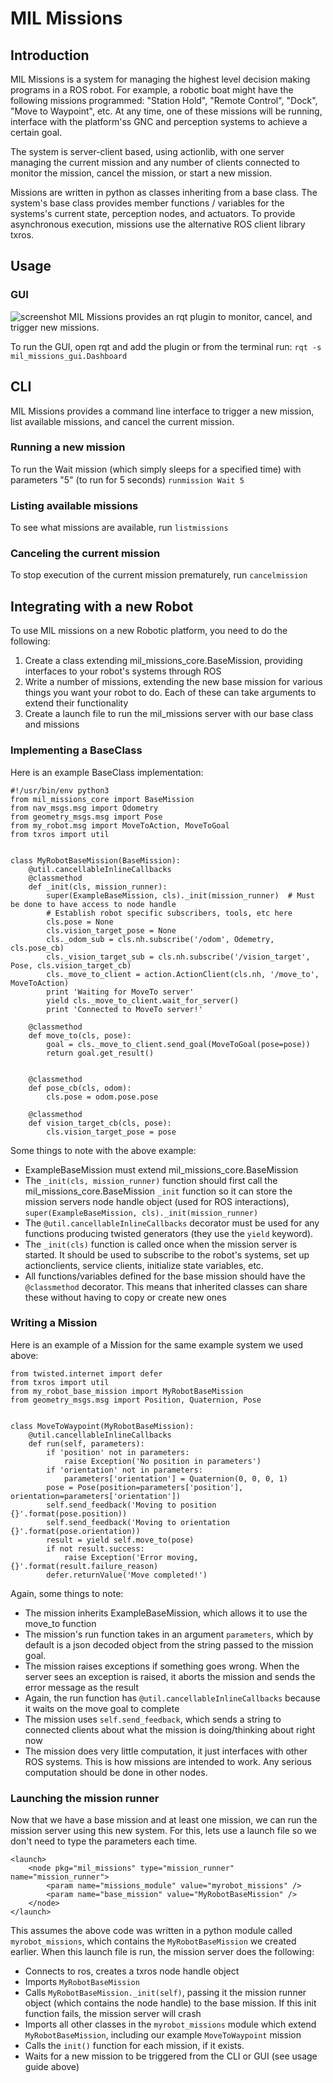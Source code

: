 # MIL Missions

## Introduction
MIL Missions is a system for managing the highest level decision making programs in a ROS robot. For example, a robotic boat might have the following missions programmed: "Station Hold", "Remote Control", "Dock", "Move to Waypoint", etc. At any time, one of these missions will be running, interface with the platform'ss GNC and perception systems to achieve a certain goal.

The system is server-client based, using actionlib, with one server managing the current mission and any number of clients connected to monitor the mission, cancel the mission, or start a new mission.

Missions are written in python as classes inheriting from a base class. The system's base class provides member functions / variables for the systems's current state, perception nodes, and actuators. To provide asynchronous execution, missions use the alternative ROS client library txros.

## Usage
### GUI
![screenshot](https://user-images.githubusercontent.com/9502636/31801632-732b6258-b517-11e7-9064-80464f47f26a.png)
MIL Missions provides an rqt plugin to monitor, cancel, and trigger new missions.

To run the GUI, open rqt and add the plugin or from the terminal run:
```rqt -s mil_missions_gui.Dashboard```

## CLI
MIL Missions provides a command line interface to trigger a new mission, list available missions, and cancel the current mission.

### Running a new mission
To run the Wait mission (which simply sleeps for a specified time) with parameters "5" (to run for 5 seconds)
```runmission Wait 5```

### Listing available missions
To see what missions are available, run
```listmissions```

### Canceling the current mission
To stop execution of the current mission prematurely, run
```cancelmission```

## Integrating with a new Robot
To use MIL missions on a new Robotic platform, you need to do the following:
1. Create a class extending mil_missions_core.BaseMission, providing interfaces to your robot's systems through ROS
1. Write a number of missions, extending the new base mission for various things you want your robot to do. Each of these can take arguments to extend their functionality
1. Create a launch file to run the mil_missions server with our base class and missions

### Implementing a BaseClass
Here is an example BaseClass implementation:
```
#!/usr/bin/env python3
from mil_missions_core import BaseMission
from nav_msgs.msg import Odometry
from geometry_msgs.msg import Pose
from my_robot.msg import MoveToAction, MoveToGoal
from txros import util


class MyRobotBaseMission(BaseMission):
    @util.cancellableInlineCallbacks
    @classmethod
    def _init(cls, mission_runner):
        super(ExampleBaseMission, cls)._init(mission_runner)  # Must be done to have access to node handle
        # Establish robot specific subscribers, tools, etc here
        cls.pose = None
        cls.vision_target_pose = None
        cls._odom_sub = cls.nh.subscribe('/odom', Odemetry, cls.pose_cb)
        cls._vision_target_sub = cls.nh.subscribe('/vision_target', Pose, cls.vision_target_cb)
        cls._move_to_client = action.ActionClient(cls.nh, '/move_to', MoveToAction)
        print 'Waiting for MoveTo server'
        yield cls._move_to_client.wait_for_server()
        print 'Connected to MoveTo server!'

    @classmethod
    def move_to(cls, pose):
        goal = cls._move_to_client.send_goal(MoveToGoal(pose=pose))
        return goal.get_result()


    @classmethod
    def pose_cb(cls, odom):
        cls.pose = odom.pose.pose

    @classmethod
    def vision_target_cb(cls, pose):
        cls.vision_target_pose = pose
```
Some things to note with the above example:
* ExampleBaseMission must extend mil_missions_core.BaseMission
* The ```_init(cls, mission_runner)``` function should first call the mil_missions_core.BaseMission ```_init``` function so it can store the mission servers node handle object (used for ROS interactions), ```super(ExampleBaseMission, cls)._init(mission_runner)```
* The ```@util.cancellableInlineCallbacks``` decorator must be used for any functions producing twisted generators (they use the ```yield``` keyword).
* The ```_init(cls)``` function is called once when the mission server is started. It should be used to subscribe to the robot's systems, set up actionclients, service clients, initialize state variables, etc.
* All functions/variables defined for the base mission should have the ```@classmethod``` decorator. This means that inherited classes can share these without having to copy or create new ones

### Writing a Mission
Here is an example of a Mission for the same example system we used above:
```
from twisted.internet import defer
from txros import util
from my_robot_base_mission import MyRobotBaseMission
from geometry_msgs.msg import Position, Quaternion, Pose


class MoveToWaypoint(MyRobotBaseMission):
    @util.cancellableInlineCallbacks
    def run(self, parameters):
        if 'position' not in parameters:
            raise Exception('No position in parameters')
        if 'orientation' not in parameters:
            parameters['orientation'] = Quaternion(0, 0, 0, 1)
        pose = Pose(position=parameters['position'], orientation=parameters['orientation'])
        self.send_feedback('Moving to position {}'.format(pose.position))
        self.send_feedback('Moving to orientation {}'.format(pose.orientation))
        result = yield self.move_to(pose)
        if not result.success:
            raise Exception('Error moving, {}'.format(result.failure_reason)
        defer.returnValue('Move completed!')

```
Again, some things to note:
* The mission inherits ExampleBaseMission, which allows it to use the move_to function
* The mission's run function takes in an argument ```parameters```, which by default is a json decoded object from the string passed to the mission goal.
* The mission raises exceptions if something goes wrong. When the server sees an exception is raised, it aborts the mission and sends the error message as the result
* Again, the run function has ```@util.cancellableInlineCallbacks``` because it waits on the move goal to complete
* The mission uses ```self.send_feedback```, which sends a string to connected clients about what the mission is doing/thinking about right now
* The mission does very little computation, it just interfaces with other ROS systems. This is how missions are intended to work. Any serious computation should be done in other nodes.

### Launching the mission runner
Now that we have a base mission and at least one mission, we can run the mission server using this new system. For this, lets use a launch file so we don't need to type the parameters each time.
```
<launch>
    <node pkg="mil_missions" type="mission_runner" name="mission_runner">
        <param name="missions_module" value="myrobot_missions" />
        <param name="base_mission" value="MyRobotBaseMission" />
    </node>
</launch>
```
This assumes the above code was written in a python module called ```myrobot_missions```, which contains the ```MyRobotBaseMission``` we created earlier. When this launch file is run, the mission server does the following:
* Connects to ros, creates a txros node handle object
* Imports ```MyRobotBaseMission```
* Calls ```MyRobotBaseMission._init(self)```, passing it the mission runner object (which contains the node handle) to the base mission. If this init function fails, the mission server will crash
* Imports all other classes in the ```myrobot_missions``` module which extend ```MyRobotBaseMission```, including our example ```MoveToWaypoint``` mission
* Calls the ```init()``` function for each mission, if it exists.
* Waits for a new mission to be triggered from the CLI or GUI (see usage guide above)
